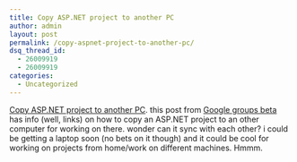 ```yaml
---
title: Copy ASP.NET project to another PC
author: admin
layout: post
permalink: /copy-aspnet-project-to-another-pc/
dsq_thread_id:
  - 26009919
  - 26009919
categories:
  - Uncategorized
---
```

[Copy ASP.NET project to another PC][1]. this post from [Google groups beta][2] has info (well, links) on how to copy an ASP.NET project to an other computer for working on there. wonder can it sync with each other? i could be getting a laptop soon (no bets on it though) and it could be cool for working on projects from home/work on different machines. Hmmm.

 [1]: http://groups-beta.google.com/group/microsoft.public.dotnet.framework.aspnet/browse_thread/thread/82bbb73e8fecaefd
 [2]: http://groups-beta.google.com